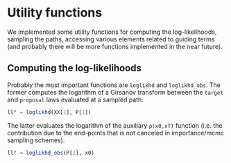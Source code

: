 # Utility functions
We implemented some utility functions for computing the log-likelihoods, sampling the paths, accessing various elements related to guiding terms (and probably there will be more functions implemented in the near future).

## Computing the log-likelihoods
Probably the most important functions are `loglikhd` and `loglikhd_obs`. The former computes the logarithm of a Girsanov transform between the `target` and `proposal` laws evaluated at a sampled path:
```julia
ll° = loglikhd(XX[1], P[1])
```
The latter evaluates the logarithm of the auxiliary `ρ(x0,xT)` function (i.e. the contribution due to the end-points that is not canceled in importance/mcmc sampling schemes).
```julia
ll° = loglikhd_obs(P[1], x0)
```
